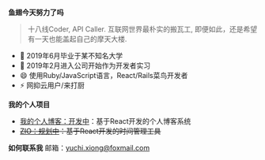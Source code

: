 **鱼翅今天努力了吗**

> 十八线Coder, API Caller. 互联网世界最朴实的搬瓦工, 即便如此，还是希望有一天也能盖起自己的摩天大楼.

- 🌱 2019年6月毕业于某不知名大学
- 🔭 2019年2月进入公司开始作为开发者实习
- 😄 使用Ruby/JavaScript语言，React/Rails菜鸟开发者
- ⚡ 网抑云用户/来打厨

**我的个人项目**
- [我的个人博客：开发中](https://github.com/yuchiXiong/yuchi.xiong.top.react)：基于React开发的个人博客系统
- ~~[ZIO：规划中](https://github.com/yuchiXiong/zio)：基于React开发的时间管理工具~~



<!-- **我的工作经历** -->
<!-- - [电子音乐板](https://musicpad.mvtrail.com) -->

**如何联系我**
邮箱：yuchi.xiong@foxmail.com

<!-- - 👯 I’m looking to collaborate on ... -->
<!-- - 🤔 I’m looking for help with ... -->
<!-- - 💬 Ask me about ... -->

